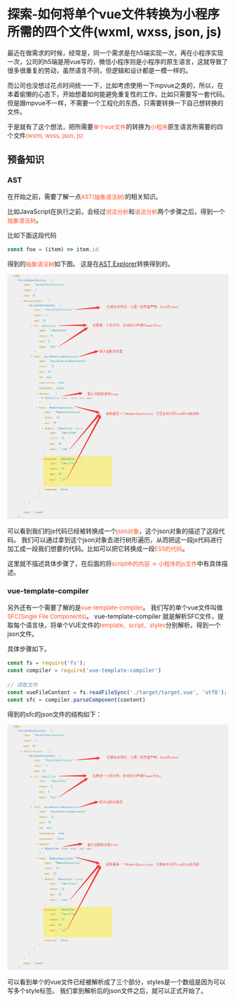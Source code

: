 # 探索-如何将单个vue文件转换为小程序所需的四个文件(wxml, wxss, json, js)

最近在做需求的时候，经常是，同一个需求是在h5端实现一次，再在小程序实现一次，公司的h5端是用vue写的，微信小程序则是小程序的原生语言，这就导致了很多很重复的劳动，虽然语言不同，但逻辑和设计都是一模一样的。

而公司也没想过花点时间统一一下，比如考虑使用一下mpvue之类的，所以，在本着偷懒的心态下，开始想着如何能避免重复性的工作，比如只需要写一套代码。但是跟mpvue不一样，不需要一个工程化的东西，只需要转换一下自己想转换的文件。

于是就有了这个想法，把所需要<font color=#ff502c size=2>单个vue文件</font>的转换为<font color=#ff502c size=2>小程序</font>原生语言所需要的四个文件<font color=#ff502c size=2>(wxml, wxss, json, js)</font>

## 预备知识
### AST

在开始之前，需要了解一点<font color=#ff502c size=2>AST(抽象语法树)</font>的相关知识。

比如JavaScript在执行之前，会经过<font color=#ff502c size=2>词法分析</font>和<font color=#ff502c size=2>语法分析</font>两个步骤之后，得到一个<font color=#ff502c size=2>抽象语法树</font>。

比如下面这段代码
```javascript
const foo = (item) => item.id
```

得到的<font color=#ff502c size=2>抽象语法树</font>如下图。
这是在[AST Explorer](https://astexplorer.net/)转换得到的。

![抽象语法树](https://raw.githubusercontent.com/Fathands/ast-h5-wp/master/assets/images/ast-demo.png "抽象语法树")

可以看到我们的js代码已经被转换成一个<font color=#ff502c size=2>json对象</font>，这个json对象的描述了这段代码。
我们可以通过拿到这个json对象去进行树形遍历，从而把这一段js代码进行加工成一段我们想要的代码。比如可以把它转换成一段<font color=#ff502c size=2>ES5的代码</font>。

这里就不描述具体步骤了，在后面的将<font color=#ff502c size=2>script中的内容 -> 小程序的js文件</font>中有具体描述。

### vue-template-compiler

另外还有一个需要了解的是<font color=#ff502c size=2>vue-template-compiler</font>。
我们写的单个vue文件叫做<font color=#ff502c size=2>SFC(Single File Components)</font>。
vue-template-compiler 就是解析SFC文件，提取每个语言块，将单个VUE文件的<font color=#ff502c size=2>template、script、styles</font>分别解析，得到一个json文件。

具体步骤如下。

```javascript
const fs = require('fs');
const compiler = require('vue-template-compiler')

// 读取文件
const vueFileContent = fs.readFileSync('./target/target.vue', 'utf8');
const sfc = compiler.parseComponent(content)

```

得到的sfc的json文件的结构如下：

![SFC](https://raw.githubusercontent.com/Fathands/ast-h5-wp/master/assets/images/ast-demo.png "SFC")

可以看到单个的vue文件已经被解析成了三个部分，styles是一个数组是因为可以写多个style标签。
我们拿到解析后的json文件之后，就可以正式开始了。

